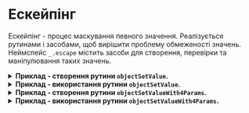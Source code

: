 # Ескейпінг

Ескейпінг - процес маскування певного значення. Реалізується рутинами і засобами, щоб вирішити проблему обмеженості значень.
Неймспейс <code>_.escape</code> містить засоби для створення, перевірки та маніпулювання таких значень.

<details>
  <summary>
    <b>Приклад - створення рутини <code>objectSetValue</code>.</b>
  </summary><br>
  Рутина присвоює значення <code>value</code> ( якщо <code>value !== null</code> ) полю <code>field</code> об'єкта <code>obj</code>.<br><br>
  <code>

    function objectSetValue( obj, field, value )
    {
      if( value === null )
      return;
      else
      obj[ field ] = value;
    }

    module.exports = objectSetValue;

  </code>
</details>

<details>
  <summary>
    <b>Приклад - використання рутини <code>objectSetValue</code>.</b>
  </summary><br>
  Проблема : неможливо присвоїти значення <code>null</code>, так як воно використовується в рутині, як спеціальне.<br><br>
  <code>

    let objectSetValue = require( './0_Implementation.s' );

    let obj = {};

    objectSetValue( obj, 'field1', 1 );
    objectSetValue( obj, 'field2', 2 );
    objectSetValue( obj, 'field3', null );

    console.log( obj );
    /* log : { field1: 1, field2: 2 } */

  </code>
</details>

<details>
  <summary>
    <b>Приклад - створення рутини <code>objectSetValueWith4Params</code>.</b>
  </summary><br>
  Рутина присвоює значення <code>value</code> ( якщо <code>skip !== null</code> ) полю <code>field</code> об'єкта <code>obj</code>.<br><br>
  <code>

    function objectSetValueWith4Params( obj, field, value, skip )
    {
      if( skip === true )
      return;
      else
      obj[ field ] = value;
    }
    module.exports = objectSetValueWith4Params;

  </code>
</details>

<details>
  <summary>
    <b>Приклад - використання рутини <code>objectSetValueWith4Params</code>.</b>
  </summary><br>
  Проблема :triangular_flag_on_post: : наявність додаткового 4 параметра<br><br>
  <code>

    let objectSetValueWith4Params = require( './1_ImplementationWith4Arguments.s' );

    let obj = {};

    objectSetValueWith4Params( obj, 'field1', 1 );
    objectSetValueWith4Params( obj, 'field2', 2 );
    objectSetValueWith4Params( obj, 'field3', null );
    objectSetValueWith4Params( obj, 'field4', null, true );

    console.log( obj );
    /* log : { field1: 1, field2: 2, field3: null } */

  </code>
</details>


<!-- 
### Приклад - створення рутини для додавання поля об'єкту з опціональним четвертим параметром.
```js
let _ = require( '../..' );

/*
  A fourth argument can be provided to use as identifier whether to assign value or not
*/

function objectSetValue( obj, field, value, skip )
{
  if( skip === true )
  return;
  else
  obj[ field ] = value;
}

let obj = {};

objectSetValue( obj, 'field1', 1 );
objectSetValue( obj, 'field2', 2 );
objectSetValue( obj, 'field3', null );
objectSetValue( obj, 'field4', null, true );

console.log( obj );
/* log : { field1: 1, field2: 2, field3: null } */

```

### Приклад - створення рутини для додавання поля об'єкту з використанням мапи з полями `skip` та `src` в якості першого аргументу.
```js
let _ = require( '../..' );

/*
  A map can be provided as a first argument whether to assign value or not
*/

function objectSetValue( objectDescriptor, field, value )
{
  if( objectDescriptor.skip === true )
  return;
  else
  objectDescriptor.src[ field ] = value;
}

let obj = {};

objectSetValue( { src : obj, skip : false }, 'field1', 1 );
objectSetValue( { src : obj, skip : false }, 'field2', 2 );
objectSetValue( { src : obj, skip : false }, 'field3', null );
objectSetValue( { src : obj, skip : true }, 'field4', null );

console.log( obj );
/* log : { field1: 1, field2: 2, field3: null } */

```

### Приклад - створення рутини для додавання поля об'єкту з використанням мапи з полями `skip` та `name` в якості другого аргументу.
```js
let _ = require( '../..' );

/*
  A map can be provided as a second argument whether to assign value or not
*/

function objectSetValue( obj, fieldDescriptor, value )
{
  if( fieldDescriptor.skip === true )
  return;
  else
  obj[ fieldDescriptor.name ] = value;
}

let obj = {};

objectSetValue( obj, { name : 'field1', skip : false }, 1 );
objectSetValue( obj, { name : 'field2', skip : false }, 2 );
objectSetValue( obj, { name : 'field3', skip : false }, null );
objectSetValue( obj, { name : 'field4', skip : true }, null );

console.log( obj );
/* log : { field1: 1, field2: 2, field3: null } */

```

### Приклад - створення рутини для додавання поля об'єкту з використанням мапи з полями `skip` та `value` в якості третього аргументу.
```js
let _ = require( '../..' );

/*
  A map can be provided as a third argument whether to assign value or not
*/

function objectSetValue( obj, field, valueDescriptor )
{
  if( valueDescriptor.skip === true )
  return;
  else
  obj[ field ] = valueDescriptor.value;
}

let obj = {};

objectSetValue( obj, 'field1', { value : 1, skip : false } );
objectSetValue( obj, 'field2', { value : 2, skip : false } );
objectSetValue( obj, 'field3', { value : null, skip : false } );
objectSetValue( obj, 'field4', { value : null, skip : true } );

console.log( obj );
/* log : { field1: 1, field2: 2, field3: null } */

```

### Приклад - створення рутини для додавання константного поля об'єкту без використання `_.escape` неймспейсу.
```js
let _ = require( '../..' );

/*
  Add/convert to a constant field
  What if we want to add `null` as the value ?
*/

function objectSetValue( object, field, value )
{
  if( value === null )
  {
    Object.defineProperty
    (
      object,
      field,
      {
        enumerable : true,
        configurable : false,
        writable : false,
        value : object[ field ]
      }
    );
  }
  else
  {
    Object.defineProperty
    (
      object,
      field,
      {
        enumerable : true,
        configurable : false,
        writable : false,
        value
      }
    );
  }
}

let obj = { fieldToBeRemained : 1, fieldToBeChanged : 2 };

objectSetValue( obj, 'field1', 1 );
objectSetValue( obj, 'fieldToBeChanged', 'changed' );
objectSetValue( obj, 'fieldToBeRemained', null );

console.log( Object.getOwnPropertyDescriptors( obj ) );
/*
log :
{
  fieldToBeRemained:
  {
    value: 1,
    writable: false,
    enumerable: true,
    configurable: false
  },
  fieldToBeChanged:
  {
    value: 'changed',
    writable: false,
    enumerable: true,
    configurable: false
  },
  field1:
  {
    value: 1,
    writable: false,
    enumerable: true,
    configurable: false
  }
}
*/

```

### Приклад - створення рутини для додавання константного поля об'єкту з використанням `_.escape` неймспейсу.
```js
let _ = require( '../..' );

/*
null serves as an identifier, that we should not change object property's value, but make it constant.
*/

function objectSetValue( object, field, value )
{
  if( _.escape.is( value ) )
  {
    Object.defineProperty
    (
      object,
      field,
      {
        enumerable : true,
        configurable : false,
        writable : false,
        value : _.escape.right( value )
      }
    );
  }
  else if( value === null )
  {
    Object.defineProperty
    (
      object,
      field,
      {
        enumerable : true,
        configurable : false,
        writable : false,
        value : object[ field ]
      }
    );
  }
  else
  {
    Object.defineProperty
    (
      object,
      field,
      {
        enumerable : true,
        configurable : false,
        writable : false,
        value
      }
    );
  }
  return object;
}

module.exports = objectSetValue;

```

### Приклад - використання рутини для додавання константного поля об'єкту.
```js

let _ = require( '../..' );
let objectSetValue = require( './SampleImplementation.s' )

var src = { 'fieldToBeRemained' : 1 };
objectSetValue( src, 'fieldToBeRemained', null );
console.log( 'src1 : ', Object.getOwnPropertyDescriptors( src ) );
/*
log :

src1 :
{
  fieldToBeRemained:
  {
    value: 1,
    writable: false,
    enumerable: true,
    configurable: false
  }
}
*/

var src2 = { 'fieldToBeChanged' : 1 };
objectSetValue( src2, 'fieldToBeChanged', 'changed' );
console.log( 'src2 : ', Object.getOwnPropertyDescriptors( src2 ) );
/*
log :

src1 :
{
  fieldToBeChanged:
  {
    value: 'changed',
    writable: false,
    enumerable: true,
    configurable: false
  }
}
*/

var src3 = { 'fieldToBeChangedWithNull' : 1 };
objectSetValue( src3, 'fieldToBeChangedWithNull', _.escape.make( null ) );
console.log( 'src3 : ', Object.getOwnPropertyDescriptors( src3 ) );
/*
log :

src1 :
{
  fieldToBeChangedWithNull:
  {
    value: null,
    writable: false,
    enumerable: true,
    configurable: false
  }
}
*/

``` -->